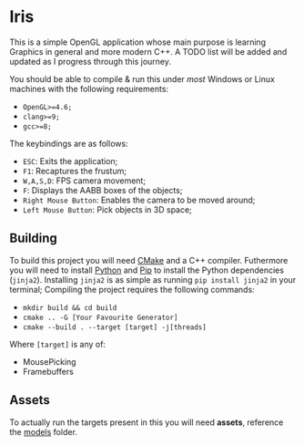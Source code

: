 # Iris
This is a simple OpenGL application whose main purpose is learning Graphics in general and more modern C++. A TODO list will be added and updated as I progress through this journey.

You should be able to compile & run this under *most* Windows or Linux machines with the following requirements:
  - `OpenGL>=4.6;`
  - `clang>=9;`
  - `gcc>=8;`

The keybindings are as follows:
  - `ESC`: Exits the application;
  - `F1`: Recaptures the frustum;
  - `W,A,S,D`: FPS camera movement;
  - `F`: Displays the AABB boxes of the objects;
  - `Right Mouse Button`: Enables the camera to be moved around;
  - `Left Mouse Button`: Pick objects in 3D space;

## Building
To build this project you will need [CMake](https://cmake.org/) and a C++ compiler. Futhermore you will need to install
[Python](https://www.python.org/) and [Pip](https://pypi.org/project/pip/) to install the Python dependencies (`jinja2`).
Installing `jinja2` is as simple as running `pip install jinja2` in your terminal;
Compiling the project requires the following commands:
- `mkdir build && cd build`
- `cmake .. -G [Your Favourite Generator]`
- `cmake --build . --target [target] -j[threads]`

Where `[target]` is any of:
- MousePicking
- Framebuffers

## Assets
To actually run the targets present in this you will need **assets**, reference the [models](models) folder.
